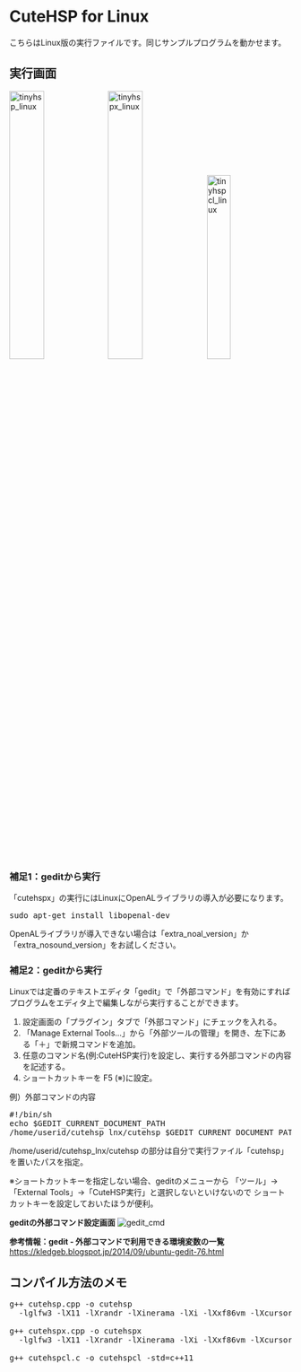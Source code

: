 # CuteHSP for Linux

こちらはLinux版の実行ファイルです。同じサンプルプログラムを動かせます。

## 実行画面
<img src="https://cloud.githubusercontent.com/assets/24917310/23199814/193572da-f914-11e6-9665-ed890d633750.png" width="35%" height="35%" alt="tinyhsp_linux"><img src="https://cloud.githubusercontent.com/assets/24917310/23199813/1932d106-f914-11e6-8fa5-33a6a8674876.png" width="35%" height="35%" alt="tinyhspx_linux"><img src="https://cloud.githubusercontent.com/assets/24917310/23306131/5f1a4960-fae5-11e6-88a0-2d58cea2b206.png" width="29%" height="29%" alt="tinyhspcl_linux">


### 補足1：geditから実行

「cutehspx」の実行にはLinuxにOpenALライブラリの導入が必要になります。
<pre>
sudo apt-get install libopenal-dev
</pre>
OpenALライブラリが導入できない場合は「extra_noal_version」か「extra_nosound_version」をお試しください。




### 補足2：geditから実行

Linuxでは定番のテキストエディタ「gedit」で「外部コマンド」を有効にすればプログラムをエディタ上で編集しながら実行することができます。

1. 設定画面の「プラグイン」タブで「外部コマンド」にチェックを入れる。
2. 「Manage External Tools...」から「外部ツールの管理」を開き、左下にある「＋」で新規コマンドを追加。
3. 任意のコマンド名(例:CuteHSP実行)を設定し、実行する外部コマンドの内容を記述する。
4. ショートカットキーを F5 (※)に設定。

例）外部コマンドの内容
<pre>
#!/bin/sh
echo $GEDIT_CURRENT_DOCUMENT_PATH
/home/userid/cutehsp_lnx/cutehsp $GEDIT_CURRENT_DOCUMENT_PATH
</pre>
/home/userid/cutehsp_lnx/cutehsp の部分は自分で実行ファイル「cutehsp」を置いたパスを指定。

※ショートカットキーを指定しない場合、geditのメニューから
「ツール」→「External Tools」→「CuteHSP実行」と選択しないといけないので
ショートカットキーを設定しておいたほうが便利。

<b>geditの外部コマンド設定画面</b>
![gedit_cmd](https://cloud.githubusercontent.com/assets/24917310/24007396/c3f20f04-0ab1-11e7-8500-c54c364aa6ed.png)

<b>参考情報：gedit - 外部コマンドで利用できる環境変数の一覧</b><br>
https://kledgeb.blogspot.jp/2014/09/ubuntu-gedit-76.html


## コンパイル方法のメモ
<pre>
g++ cutehsp.cpp -o cutehsp
  -lglfw3 -lX11 -lXrandr -lXinerama -lXi -lXxf86vm -lXcursor -lGL -lpthread -ldl

g++ cutehspx.cpp -o cutehspx
  -lglfw3 -lX11 -lXrandr -lXinerama -lXi -lXxf86vm -lXcursor -lGL -lpthread -ldl

g++ cutehspcl.c -o cutehspcl -std=c++11
</pre>
